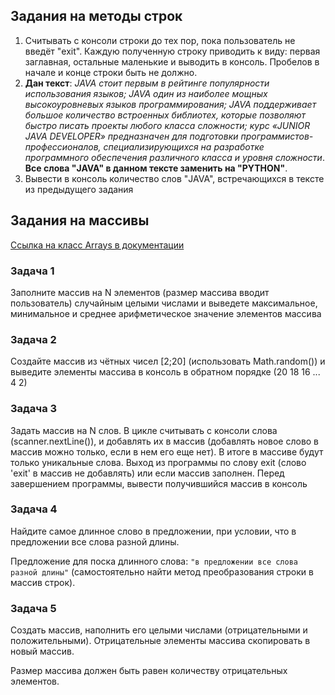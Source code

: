 ## Задания на методы строк

1. Считывать с консоли строки до тех пор, пока пользователь не введёт "exit". Каждую полученную строку приводить к виду:
   первая
   заглавная, остальные маленькие и выводить в консоль. Пробелов в начале и
   конце строки быть не должно.
2. **Дан текст**: _JAVA стоит первым в рейтинге популярности использования языков; JAVA один из наиболее мощных
   высокоуровневых языков программирования; JAVA поддерживает большое количество встроенных библиотех, которые позволяют
   быстро писать проекты любого класса сложности; курс «JUNIOR JAVA DEVELOPER» предназначен для подготовки
   программистов-профессионалов, специализирующихся на разработке программного обеспечения различного класса и уровня
   сложности_. **Все слова "JAVA" в данном тексте заменить на "PYTHON"**.
3. Вывести в консоль количество слов "JAVA", встречающихся в тексте из предыдущего задания

## Задания на массивы

[Ссылка на класс Arrays в документации](https://docs.oracle.com/en/java/javase/19/docs/api/java.base/java/util/Arrays.html)

### Задача 1

Заполните массив на N элементов (размер массива вводит пользователь) случайным целыми числами и выведете максимальное,
минимальное и среднее арифметическое значение элементов массива

### Задача 2

Создайте массив из чётных чисел [2;20] (использовать Math.random()) и выведите элементы массива в консоль в обратном порядке (20 18 16 ... 4 2)

### Задача 3

Задать массив на N слов. В цикле считывать с консоли слова (scanner.nextLine()), и добавлять их в массив (добавлять
новое слово в массив можно только, если в нем его еще нет). В итоге в массиве будут только уникальные слова.
Выход из программы по слову exit (слово 'exit' в массив не добавлять) или если массив заполнен. Перед завершением
программы, вывести получившийся массив в консоль

### Задача 4

Найдите самое длинное слово в предложении, при условии, что в предложении все слова разной длины.

Предложение для поска длинного слова: `"в предложении все слова разной длины"` (самостоятельно найти метод преобразования
строки в массив строк).

### Задача 5
Создать массив, наполнить его целыми числами (отрицательными и положительными). Отрицательные элементы массива скопировать в новый массив.

Размер массива должен быть равен количеству отрицательных элементов.